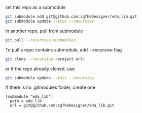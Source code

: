 set this repo as a submodule
```sh
git submodule add git@github.com:zqTheDesigner/eda_lib.git
git submodule update --init --recursive
```

In another repo, pull from submodule
```sh
git pull --recursive-submodules
```

To pull a repo contains submodule, add --recursive flag
```sh
git clone --recursive <project url>
```
or if the repo already cloned, use
```sh
git submodule update --init --recursive
```

If there is no .gitmodules folder, create one
```
[submodule "eda_lib"] 
  path = eda_lib
  url = git@github.com:zqTheDesigner/eda_lib.git
```